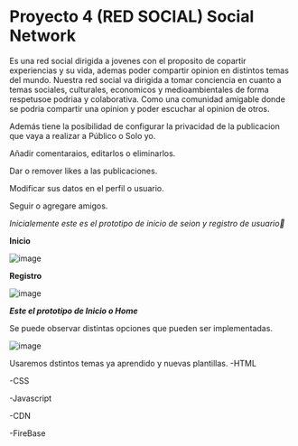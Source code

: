 # Proyecto 4 (RED SOCIAL) Social Network

Es una red social dirigida a jovenes con el proposito de copartir experiencias y su vida, ademas poder compartir opinion en distintos temas del mundo.
Nuestra red social va dirigida a tomar conciencia en cuanto a temas sociales, culturales, economicos y medioambientales de forma respetusoe podriaa y colaborativa.
Como una comunidad amigable donde se podria compartir una opinion y poder escuchar al opinion de otros.

Además tiene la posibilidad de configurar la privacidad de la publicacion que vaya a realizar a Público o Solo yo.

Añadir comentaraios, editarlos o eliminarlos. 

Dar o remover likes a las publicaciones.

Modificar sus datos en el perfil o usuario.

Seguir o agregare amigos.



_Inicialemente este es el prototipo de inicio de seion y registro de usuario🍒_

**Inicio**



![image](https://user-images.githubusercontent.com/94127469/149954514-501f773c-1f67-4673-a2dd-bc7b3ffd21fa.png)

**Registro**


![image](https://user-images.githubusercontent.com/94127469/149954601-1e5bce47-f333-408a-ac7c-ab1226b1088b.png)

***Este el prototipo de Inicio o Home***

 Se puede observar distintas opciones que pueden ser implementadas.
 
 ![image](https://user-images.githubusercontent.com/94127469/149955025-ab2f6770-3f1b-47b8-b685-bb264edeb72d.png)


Usaremos dstintos temas ya aprendido y nuevas plantillas.
 -HTML
 
 -CSS
 
 -Javascript
 
 -CDN
 
 -FireBase
